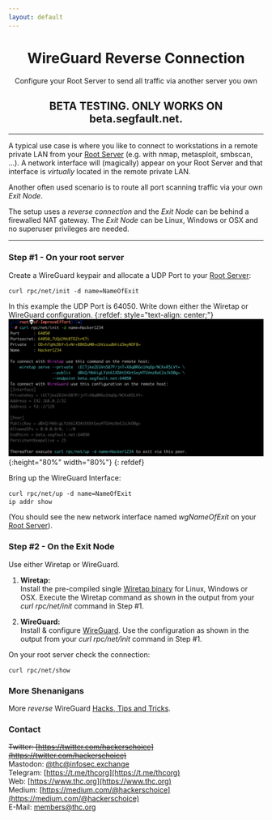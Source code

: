 ```yaml
---
layout: default
---
```


<div style="text-align:center"><h1>WireGuard Reverse Connection</h1>  
Configure your Root Server to send all traffic via another server you own</div>

<div style="text-align:center"><h2>BETA TESTING. ONLY WORKS ON beta.segfault.net.</h2></div>  

---
A typical use case is where you like to connect to workstations in a remote private LAN from your [Root Server](../) (e.g. with nmap, metasploit, smbscan, ...). A network interface will (magically) appear on your Root Server and that interface is *virtually* located in the remote private LAN.

Another often used scenario is to route all port scanning traffic via your own *Exit Node*.

The setup uses a *reverse connection* and the *Exit Node* can be behind a firewalled NAT gateway. The *Exit Node* can be Linux, Windows or OSX and no superuser privileges are needed.

---
### Step #1 - On your root server

Create a WireGuard keypair and allocate a UDP Port to your [Root Server](../):
```shell
curl rpc/net/init -d name=NameOfExit
```
In this example the UDP Port is 64050. Write down either the Wiretap or WireGuard configuration.
{:refdef: style="text-align: center;"}
![login screen](wg-init.png){:height="80%" width="80%"}
{: refdef}


Bring up the WireGuard Interface:
```shell
curl rpc/net/up -d name=NameOfExit
ip addr show
```

(You should see the new network interface named *wgNameOfExit* on your [Root Server](../)).

### Step #2 - On the Exit Node

Use either Wiretap or WireGuard.

1. __Wiretap:__  
Install the pre-compiled single [Wiretap binary](https://github.com/sandialabs/wiretap/releases/tag/v0.1.0) for Linux, Windows or OSX. Execute the Wiretap command as shown in the output from your *curl rpc/net/init* command in Step #1.

1. __WireGuard:__  
Install & configure [WireGuard](https://www.wireguard.com/). Use the configuration as shown in the output from your *curl rpc/net/init* command in Step #1.


On your root server check the connection:
```shell
curl rpc/net/show
```

### More Shenanigans

More *reverse* WireGuard [Hacks, Tips and Tricks](tricks.html).

### Contact

~~Twitter: [https://twitter.com/hackerschoice](https://twitter.com/hackerschoice)~~  
Mastodon: [@thc@infosec.exchange](https://infosec.exchange/@thc)  
Telegram: [https://t.me/thcorg](https://t.me/thcorg)  
Web: [https://www.thc.org](https://www.thc.org)  
Medium: [https://medium.com/@hackerschoice](https://medium.com/@hackerschoice)  
E-Mail: members@thc.org  
